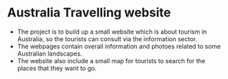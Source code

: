 # Australia Travelling website
- The project is to build up a small website which is about tourism in Australia, so the tourists can consult via the information sector.
- The webpages contain overall information and photoes related to some Australian landscapes.
- The website also include a small map for tourists to search for the places that they want to go.
